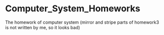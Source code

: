 Computer_System_Homeworks
=========================

The homework of computer system (mirror and stripe parts of homework3 is not written by me, so it looks bad)
